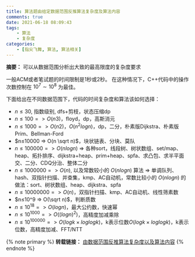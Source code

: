 ```yaml
---
title: 算法题由给定数据范围反推算法复杂度及算法内容
comments: true
date: 2021-06-18 08:09:43
tags:
    - 算法
    - 复杂度
categories:
    - [指尖飞舞, 算法, 算法相关]
---
```

__摘要：__
可以从数据范围分析出大致的最高限度的复杂度要求
<!-- more -->

一般ACM或者笔试题的时间限制是1秒或2秒。
在这种情况下，C++代码中的操作次数控制在 $10^7∼10^8$ 为最佳。

下面给出在不同数据范围下，代码的时间复杂度和算法该如何选择：

+ $n≤30$, 指数级别, dfs+剪枝，状态压缩dp
+ $n≤100 => O(n3)$，floyd，dp，高斯消元
+ $n≤1000 => O(n2)，O(n^2logn)$，dp，二分，朴素版Dijkstra、朴素版Prim、Bellman-Ford
+ $n≤10000 => O(n \sqrt n)$，块状链表、分块、莫队
+ $n≤100000 => O(nlogn)$ => 各种sort，线段树、树状数组、set/map、heap、拓扑排序、dijkstra+heap、prim+heap、spfa、求凸包、求半平面交、二分、CDQ分治、整体二分
+ $n≤1000000 => O(n)$, 以及常数较小的 $O(nlogn)$ 算法 => 单调队列、 hash、双指针扫描、并查集，kmp、AC自动机，常数比较小的 $O(nlogn)$ 的做法：sort、树状数组、heap、dijkstra、spfa
+ $n≤10000000 => O(n)$，双指针扫描、kmp、AC自动机、线性筛素数
+ $n≤10^9 => O(\sqrt n)$，判断质数
+ $n≤10^{18} => O(logn)$，最大公约数，快速幂
+ $n≤10^{1000} => O((logn)^2)$，高精度加减乘除
+ $n≤10^{100000} => O(logk×loglogk)$，k表示位数$O(logk×loglogk)$，k表示位数，高精度加减、FFT/NTT

{% note primary %}
__转载链接：__ [由数据范围反推算法复杂度以及算法内容](https://www.acwing.com/blog/content/32/)
{% endnote %}